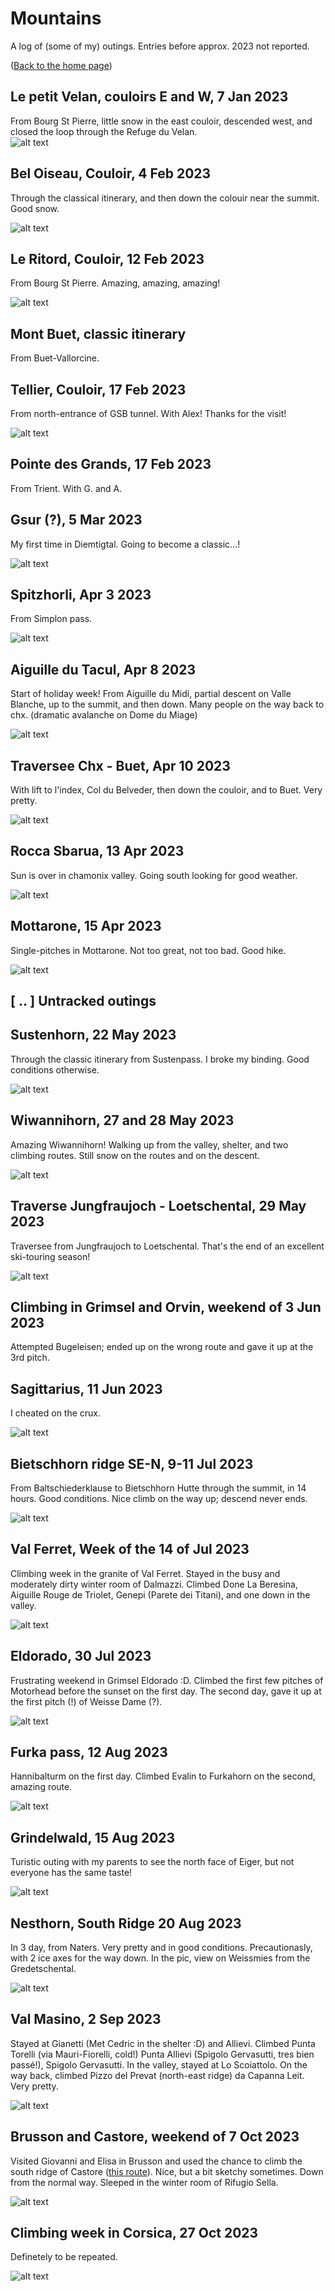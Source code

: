 # Mountains

A log of (some of my) outings. Entries before approx. 2023 not reported.

([Back to the home page](/))

## Le petit Velan, couloirs E and W, 7 Jan 2023
From Bourg St Pierre, little snow in the east couloir, descended west, and closed the loop through the Refuge du Velan.  
![alt text](./pic/23petit_velan.png)

## Bel Oiseau, Couloir, 4 Feb 2023
Through the classical itinerary, and then down the colouir near the summit. Good snow. 

![alt text](./pic/23bel_oiseau.png)

## Le Ritord, Couloir, 12 Feb 2023
From Bourg St Pierre. Amazing, amazing, amazing! 

![alt text](./pic/23ritord.png)

## Mont Buet, classic itinerary
From Buet-Vallorcine.

## Tellier, Couloir, 17 Feb 2023
From north-entrance of GSB tunnel. With Alex! Thanks for the visit!

![alt text](./pic/23tellier.png)

## Pointe des Grands, 17 Feb 2023
From Trient. With G. and A.

## Gsur (?), 5 Mar 2023
My first time in Diemtigtal. Going to become a classic...! 

![alt text](./pic/23gsur.png)

## Spitzhorli, Apr 3 2023
From Simplon pass. 

![alt text](./pic/23spitzhorli.png)


## Aiguille du Tacul, Apr 8 2023
Start of holiday week! From Aiguille du Midi, partial descent on Valle Blanche, up to the summit, and then down. Many people on the way back to chx.  (dramatic avalanche on Dome du Miage) 

![alt text](./pic/23aigdutacul.png)

## Traversee Chx - Buet, Apr 10 2023
With lift to l'index, Col du Belveder, then down the couloir, and to Buet. Very pretty. 

![alt text](./pic/23traversechxberard.png)

## Rocca Sbarua, 13 Apr 2023
Sun is over in chamonix valley. Going south looking for good weather.  

![alt text](./pic/23sbarua.png)


## Mottarone, 15 Apr 2023
Single-pitches in Mottarone. Not too great, not too bad.  Good hike.

![alt text](./pic/23mottarone.png)

## [ .. ] Untracked outings

## Sustenhorn, 22 May 2023
Through the classic itinerary from Sustenpass. I broke my binding. Good conditions otherwise. 

![alt text](./pic/23sustenhorn.png)

## Wiwannihorn, 27 and 28 May 2023
Amazing Wiwannihorn! Walking up from the valley, shelter, and two climbing routes. Still snow on the routes and on the descent. 

![alt text](./pic/23wiwannihorn.png)


## Traverse Jungfraujoch - Loetschental, 29 May 2023
Traversee from Jungfraujoch to Loetschental. That's the end of an excellent ski-touring season!

![alt text](./pic/23junlon.png)


## Climbing in Grimsel and Orvin, weekend of 3 Jun 2023
Attempted Bugeleisen; ended up on the wrong route and gave it up at the 3rd pitch.

## Sagittarius, 11 Jun 2023
I cheated on the crux. 

![alt text](./pic/23sagitt.png)

## Bietschhorn ridge SE-N, 9-11 Jul 2023 
From Baltschiederklause to Bietschhorn Hutte through the summit, in 14 hours. Good conditions. Nice climb on the way up; descend never ends. 

![alt text](./pic/23bietschhorn.png)


## Val Ferret, Week of the 14 of Jul 2023
Climbing week in the granite of Val Ferret. Stayed in the busy and moderately dirty winter room of Dalmazzi. Climbed Done La Beresina, Aiguille Rouge de Triolet, Genepi (Parete dei Titani), and one down in the valley. 

![alt text](./pic/23ferret.png)

## Eldorado, 30 Jul 2023
Frustrating weekend in Grimsel Eldorado :D. Climbed the first few pitches of Motorhead before the sunset on the first day. The second day, gave it up at the first pitch (!) of Weisse Dame (?). 

![alt text](./pic/23eldorado.png)


## Furka pass, 12 Aug 2023
Hannibalturm on the first day. Climbed Evalin to Furkahorn on the second, amazing route. 

![alt text](./pic/23hannibaltower.png)


## Grindelwald, 15 Aug 2023
Turistic outing with my parents to see the north face of Eiger, but not everyone has the same taste!

![alt text](./pic/23grindelwald.png)


## Nesthorn, South Ridge 20 Aug 2023
In 3 day, from Naters. Very pretty and in good conditions. Precautionasly, with 2 ice axes for the way down. In the pic, view on Weissmies from the Gredetschental.

![alt text](./pic/23nesthorn.png)


## Val Masino, 2 Sep 2023
Stayed at Gianetti (Met Cedric in the shelter :D) and Allievi. Climbed Punta Torelli (via Mauri-Fiorelli, cold!) Punta Allievi (Spigolo Gervasutti, tres bien passé!), Spigolo Gervasutti. In the valley, stayed at Lo Scoiattolo. On the way back, climbed Pizzo del Prevat (north-east ridge) da Capanna Leit. Very pretty.

![alt text](./pic/23allievi.png)


## Brusson and Castore, weekend of 7 Oct 2023
Visited Giovanni and Elisa in Brusson and used the chance to climb the south ridge of Castore ([this route](https://www.gulliver.it/itinerari/castore-cresta-sud/)). Nice, but a bit sketchy sometimes. Down from the normal way. Sleeped in the winter room of Rifugio Sella.


![alt text](./pic/23castore.png)


## Climbing week in Corsica, 27 Oct 2023
Definetely to be repeated.


![alt text](./pic/23corsica.png)
